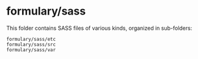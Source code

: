# formulary/sass

This folder contains SASS files of various kinds, organized in sub-folders:

    formulary/sass/etc
    formulary/sass/src
    formulary/sass/var
